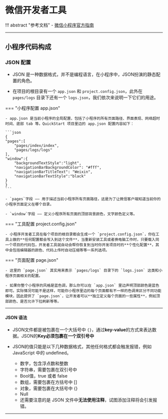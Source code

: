 # 微信开发者工具

!!! abstract "参考文档"
    - [微信小程序官方指南](https://developers.weixin.qq.com/miniprogram/dev/framework/quickstart/code.html#JSON-%E9%85%8D%E7%BD%AE)

---

## 小程序代码构成

### JSON 配置

- JSON 是一种数据格式，并不是编程语言，在小程序中，JSON扮演的静态配置的角色。

- 在项目的根目录有一个 `app.json` 和 `project.config.json`，此外在 `pages/logs` 目录下还有一个 `logs.json`，我们依次来说明一下它们的用途。

=== "小程序配置 app.json"

    - app.json 是当前小程序的全局配置，包括了小程序的所有页面路径、界面表现、网络超时时间、底部 tab 等。QuickStart 项目里边的 app.json 配置内容如下：
    
    ```json
    {
    "pages":[
        "pages/index/index",
        "pages/logs/logs"
    ],
    "window":{
        "backgroundTextStyle":"light",
        "navigationBarBackgroundColor": "#fff",
        "navigationBarTitleText": "Weixin",
        "navigationBarTextStyle":"black"
    }
    }
    ```

    - `pages`字段 —— 用于描述当前小程序所有页面路径，这是为了让微信客户端知道当前你的小程序页面定义在哪个目录。

    - `window`字段 —— 定义小程序所有页面的顶部背景颜色，文字颜色定义等。

=== "工具配置 project.config.json"
    
    - 小程序开发者工具在每个项目的根目录都会生成一个 `project.config.json`，你在工具上做的**任何配置都会写入到这个文件**，当重新安装工具或者换电脑工作时，只要载入同一个项目的代码包，开发者工具就自动会帮你恢复到当时你开发项目时的**个性化配置**，其中会包括编辑器的颜色、代码上传时自动压缩等等一系列选项。

=== "页面配置 page.json"

    - 这里的 `page.json` 其实用来表示 `pages/logs` 目录下的 `logs.json` 这类和小程序页面相关的配置。

    - 如果你整个小程序的风格是蓝色调，那么你可以在 `app.json` 里边声明顶部颜色是蓝色即可。实际情况可能不是这样，可能你小程序里边的每个页面都有不一样的色调来区分不同功能模块，因此提供了 `page.json`，让开发者可以**独立定义每个页面的一些属性**，例如顶部颜色、是否允许下拉刷新等等。


----


#### JSON 语法

- JSON文件都是被包裹在一个大括号中 `{}`，通过**key-value**的方式来表达数据。JSON的**Key必须包裹在一个双引号中**

- JSON的值只能是以下几种数据格式，其他任何格式都会触发报错，例如 JavaScript 中的 undefined。

    - 数字，包含浮点数和整数
    - 字符串，需要包裹在双引号中
    - Bool值，true 或者 false
    - 数组，需要包裹在方括号中 []
    - 对象，需要包裹在大括号中 {}
    - Null
    - 还需要注意的是 JSON 文件中**无法使用注释**，试图添加注释将会引发报错。

---

